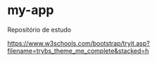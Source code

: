 # my-app
Repositório de estudo

https://www.w3schools.com/bootstrap/tryit.asp?filename=trybs_theme_me_complete&stacked=h